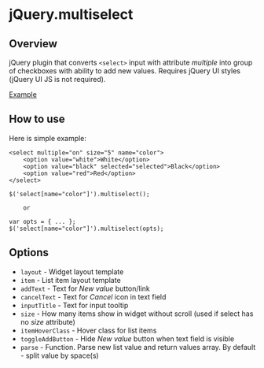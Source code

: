 jQuery.multiselect
==================

Overview
--------

jQuery plugin that converts `<select>` input with attribute *multiple* into group of checkboxes with ability to add new values.
Requires jQuery UI styles (jQuery UI JS is not required).

[Example](http://std42.ru/jquery-multiselect/)

How to use
----------

Here is simple example:

	<select multiple="on" size="5" name="color">
		<option value="white">White</option>
		<option value="black" selected="selected">Black</option>
		<option value="red">Red</option>
	</select>

	$('select[name="color"]').multiselect();

		or 

	var opts = { ... };
	$('select[name="color"]').multiselect(opts);


Options
-------

* `layout` - Widget layout template
* `item` - List item layout template
* `addText` - Text for *New value* button/link
* `cancelText` - Text for *Cancel* icon in text field
* `inputTitle` - Text for input tooltip
* `size` - How many items show in widget without scroll (used if select has no *size* attribute)
* `itemHoverClass` - Hover class for list items
* `toggleAddButton` - Hide *New value* button when text field is visible
* `parse` - Function. Parse new list value and return values array. By default - split value by space(s)


